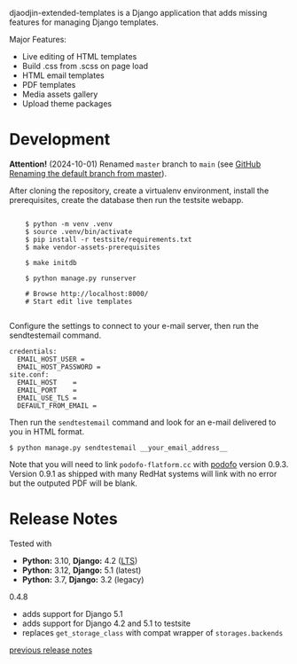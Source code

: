 djaodjin-extended-templates is a Django application that adds missing features
for managing Django templates.

Major Features:

- Live editing of HTML templates
- Build .css from .scss on page load
- HTML email templates
- PDF templates
- Media assets gallery
- Upload theme packages


Development
===========

**Attention!** (2024-10-01) Renamed `master` branch to `main`
(see [GitHub Renaming the default branch from master](https://github.com/github/renaming)).

After cloning the repository, create a virtualenv environment, install
the prerequisites, create the database then run the testsite webapp.

<pre><code>
    $ python -m venv .venv
    $ source .venv/bin/activate
    $ pip install -r testsite/requirements.txt
    $ make vendor-assets-prerequisites

    $ make initdb

    $ python manage.py runserver

    # Browse http://localhost:8000/
    # Start edit live templates

</code></pre>

Configure the settings to connect to your e-mail server,
then run the sendtestemail command.

    credentials:
      EMAIL_HOST_USER =
      EMAIL_HOST_PASSWORD =
    site.conf:
      EMAIL_HOST    =
      EMAIL_PORT    =
      EMAIL_USE_TLS =
      DEFAULT_FROM_EMAIL =

Then run the ``sendtestemail`` command and look for an e-mail delivered to you
in HTML format.

    $ python manage.py sendtestemail __your_email_address__


Note that you will need to link ``podofo-flatform.cc`` with [podofo](http://podofo.sourceforge.net/)
version 0.9.3. Version 0.9.1 as shipped with many RedHat systems will link
with no error but the outputed PDF will be blank.

Release Notes
=============

Tested with

- **Python:** 3.10, **Django:** 4.2  ([LTS](https://www.djangoproject.com/download/))
- **Python:** 3.12, **Django:** 5.1  (latest)
- **Python:** 3.7,  **Django:** 3.2  (legacy)

0.4.8

  * adds support for Django 5.1
  * adds support for Django 4.2 and 5.1 to testsite
  * replaces `get_storage_class` with compat wrapper of `storages.backends`

[previous release notes](changelog)
